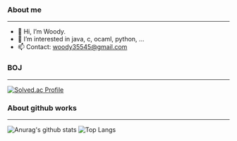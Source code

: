 ### About me
---
- 👋 Hi, I’m Woody. 
- 👀 I’m interested in java, c, ocaml, python, ...
- 📫 Contact: woody35545@gmail.com


<!---
woody35545/woody35545 is a ✨ special ✨ repository because its `README.md` (this file) appears on your GitHub profile.
You can click the Preview link to take a look at your changes.
--->

### BOJ
---
[![Solved.ac Profile](http://mazassumnida.wtf/api/v2/generate_badge?boj=woody35545)](https://solved.ac/woody35545/)

### About github works
---
![Anurag's github stats](https://github-readme-stats.vercel.app/api?username=woody35545&show_icons=true&theme=vision-friendly-dark)
![Top Langs](https://github-readme-stats.vercel.app/api/top-langs/?username=6810779s&layout=compact&theme=tokyonight)

  
